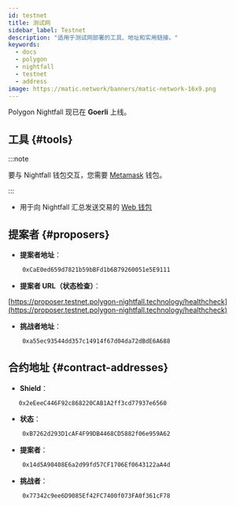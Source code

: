 ```yaml
---
id: testnet
title: 测试网
sidebar_label: Testnet
description: "适用于测试网部署的工具、地址和实用链接。"
keywords:
  - docs
  - polygon
  - nightfall
  - testnet
  - address
image: https://matic.network/banners/matic-network-16x9.png
---
```


Polygon Nightfall 现已在 **Goerli** 上线。

## 工具 {#tools}

:::note

要与 Nightfall 钱包交互，您需要 [Metamask](https://metamask.io/) 钱包。

:::

- 用于向 Nightfall 汇总发送交易的 [Web 钱包](https://wallet.testnet.polygon-nightfall.technology)

## 提案者 {#proposers}

- **提案者地址**：

```bash
    0xCaE0ed659d7821b59bBFd1b6B79260051e5E9111
```
- **提案者 URL（状态检查）**：

[https://proposer.testnet.polygon-nightfall.technology/healthcheck](https://proposer.testnet.polygon-nightfall.technology/healthcheck)


- **挑战者地址**：

```bash
    0xa55ec93544dd357c14914f67d04da72dBdE6A688
```

## 合约地址 {#contract-addresses}

- **Shield**：

```bash
   0x2eEeeC446F92c868220CAB1A2ff3cd77937e6560
```

- **状态**：

```bash
    0xB7262d293D1cAF4F99DB4468CD5882f06e959A62
```


- **提案者**：

```bash
    0x14d5A90408E6a2d99fd57CF1706Ef0643122aA4d
```


- **挑战者**：

```bash
    0x77342c9ee6D9085Ef42FC7400f073FA0f361cF78
```
